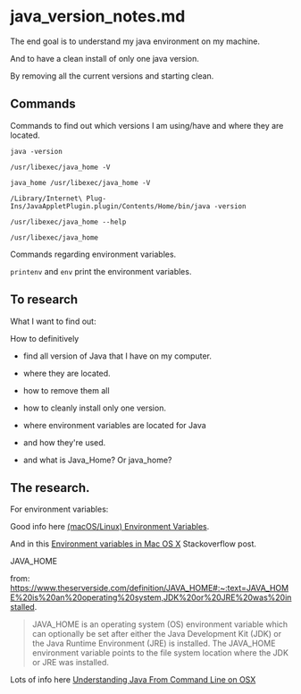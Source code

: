 # java_version_notes.md

The end goal is to understand my java environment on my machine.

And to have a clean install of only one java version.

By removing all the current versions and starting clean.

## Commands

Commands to find out which versions I am using/have and where they are located.

`java -version`

`/usr/libexec/java_home -V`

`java_home /usr/libexec/java_home -V`

`/Library/Internet\ Plug-Ins/JavaAppletPlugin.plugin/Contents/Home/bin/java -version`

`/usr/libexec/java_home --help`

`/usr/libexec/java_home`

Commands regarding environment variables.

`printenv` and `env` print the environment variables.

## To research

What I want to find out:

How to definitively 

* find all version of Java that I have on my computer.

* where they are located.

* how to remove them all

* how to cleanly install only one version.

* where environment variables are located for Java

* and how they're used.

* and what is Java_Home? Or java_home?

## The research.

For environment variables:

Good info here [(macOS/Linux) Environment Variables](https://www3.ntu.edu.sg/home/ehchua/programming/howto/Environment_Variables.html#zz-3.).

And in this [Environment variables in Mac OS X](https://stackoverflow.com/a/4567308/8210460) Stackoverflow post.

JAVA_HOME

from: https://www.theserverside.com/definition/JAVA_HOME#:~:text=JAVA_HOME%20is%20an%20operating%20system,JDK%20or%20JRE%20was%20installed.
>JAVA_HOME is an operating system (OS) environment variable which can optionally be set after either the Java Development Kit (JDK) or the Java Runtime Environment (JRE) is installed. The JAVA_HOME environment variable points to the file system location where the JDK or JRE was installed. 

Lots of info here
[Understanding Java From Command Line on OSX](http://web.archive.org/web/20140813164713/http://blog.hgomez.net/blog/2012/07/20/understanding-java-from-command-line-on-osx/)
